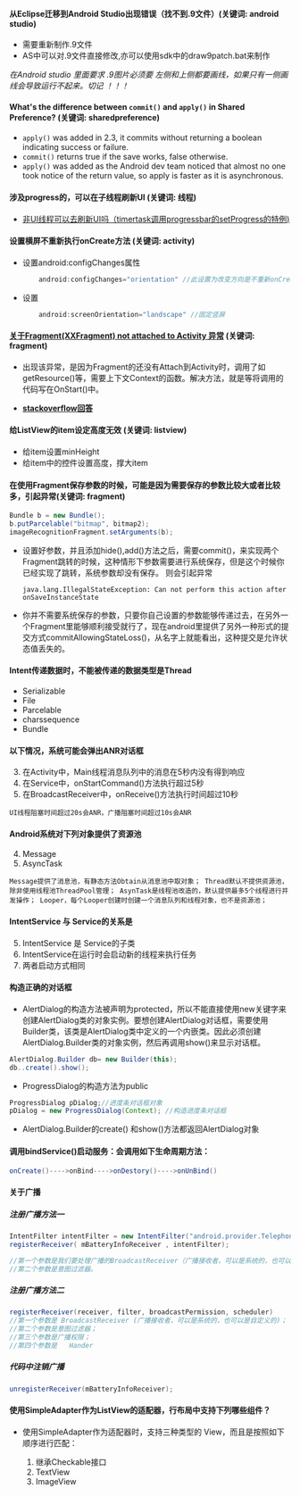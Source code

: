 #### 从Eclipse迁移到Android Studio出现错误（找不到.9文件）(关键词: android studio)

- 需要重新制作.9文件
- AS中可以对.9文件直接修改,亦可以使用sdk中的draw9patch.bat来制作

*在Android studio 里面要求 .9图片必须要 左侧和上侧都要画线，如果只有一侧画线会导致运行不起来。切记 ！！！*

#### What's the difference between `commit()` and `apply()` in Shared Preference? (关键词: sharedpreference)

-  `apply()` was added in 2.3, it commits without returning a boolean indicating success or failure.
- `commit()` returns true if the save works, false otherwise.
- `apply()` was added as the Android dev team noticed that almost no one took notice of the return value, so apply is faster as it is asynchronous.

#### 涉及progress的，可以在子线程刷新UI (关键词: 线程)

* [非UI线程可以去刷新UI吗（timertask调用progressbar的setProgress的特例)](http://blog.csdn.net/androidzhaoxiaogang/article/details/8136222)

#### 设置横屏不重新执行onCreate方法 (关键词: activity)

- 设置android:configChanges属性

	```java
		android:configChanges="orientation" //此设置为改变方向是不重新onCreate
	```
- 设置

	```java
		android:screenOrientation="landscape" //固定竖屏
	```

#### [关于Fragment(XXFragment) not attached to Activity 异常](http://www.eoeandroid.com/blog-469851-3594.html) (关键词: fragment)

- 出现该异常，是因为Fragment的还没有Attach到Activity时，调用了如getResource()等，需要上下文Context的函数。解决方法，就是等将调用的代码写在OnStart()中。

- **[stackoverflow回答](http://stackoverflow.com/questions/10919240/fragment-myfragment-not-attached-to-activity)**

#### 给ListView的item设定高度无效 (关键词: listview)

- 给item设置minHeight
- 给item中的控件设置高度，撑大item

#### 在使用Fragment保存参数的时候，可能是因为需要保存的参数比较大或者比较多，引起异常(关键词: fragment)


```java
Bundle b = new Bundle();
b.putParcelable("bitmap", bitmap2);
imageRecognitionFragment.setArguments(b);
```

- 设置好参数，并且添加hide(),add()方法之后，需要commit()，来实现两个Fragment跳转的时候，这种情形下参数需要进行系统保存，但是这个时候你已经实现了跳转，系统参数却没有保存。
	则会引起异常

	```
	java.lang.IllegalStateException: Can not perform this action after onSaveInstanceState
	```

- 你并不需要系统保存的参数，只要你自己设置的参数能够传递过去，在另外一个Fragment里能够顺利接受就行了，现在android里提供了另外一种形式的提交方式commitAllowingStateLoss()，从名字上就能看出，这种提交是允许状态值丢失的。

#### Intent传递数据时，不能被传递的数据类型是**Thread**
* Serializable
* File
* Parcelable
* charssequence
* Bundle

#### 以下情况，系统可能会弹出ANR对话框

3.  在Activity中，Main线程消息队列中的消息在5秒内没有得到响应
4.  在Service中，onStartCommand()方法执行超过5秒
5.  在BroadcastReceiver中，onReceive()方法执行时间超过10秒

`UI线程阻塞时间超过20s会ANR，广播阻塞时间超过10s会ANR`

<!--more-->

#### Android系统对下列对象提供了资源池

4. Message
5. AsyncTask

`
Message提供了消息池，有静态方法Obtain从消息池中取对象；
Thread默认不提供资源池，除非使用线程池ThreadPool管理；
AsynTask是线程池改造的，默认提供最多5个线程进行并发操作；
Looper，每个Looper创建时创建一个消息队列和线程对象，也不是资源池；
`

#### IntentService 与 Service的关系是

5. IntentService 是 Service的子类
6. IntentService在运行时会启动新的线程来执行任务
7. 两者启动方式相同

#### 构造正确的对话框

* AlertDialog的构造方法被声明为protected，所以不能直接使用new关键字来创建AlertDialog类的对象实例。要想创建AlertDialog对话框，需要使用Builder类，该类是AlertDialog类中定义的一个内嵌类。因此必须创建AlertDialog.Builder类的对象实例，然后再调用show()来显示对话框。

```java
AlertDialog.Builder db= new Builder(this);
db..create().show();
```
* ProgressDialog的构造方法为public

```java
ProgressDialog pDialog;//进度条对话框对象
pDialog = new ProgressDialog(Context); //构造进度条对话框
```
* AlertDialog.Builder的create() 和show()方法都返回AlertDialog对象

#### 调用bindService()启动服务：会调用如下生命周期方法：     

```java
onCreate()---->onBind---->onDestory()---->onUnBind()
```
#### 关于广播

##### 注册广播方法一

```java
IntentFilter intentFilter = new IntentFilter("android.provider.Telephony.SMS_RECEIVED " );
registerReceiver( mBatteryInfoReceiver , intentFilter);

//第一个参数是我们要处理广播的BroadcastReceiver（广播接收者，可以是系统的，也可以是自定义的）;
//第二个参数是意图过滤器。
```


##### 注册广播方法二
```java
registerReceiver(receiver, filter, broadcastPermission, scheduler)
//第一个参数是 BroadcastReceiver (广播接收者，可以是系统的，也可以是自定义的)；
//第二个参数是意图过滤器；
//第三个参数是广播权限；
//第四个参数是   Hander
```

##### 代码中注销广播
```java
unregisterReceiver(mBatteryInfoReceiver);
```

#### 使用SimpleAdapter作为ListView的适配器，行布局中支持下列哪些组件？

* 使用SimpleAdapter作为适配器时，支持三种类型的 View，而且是按照如下顺序进行匹配：

	1. 继承Checkable接口
	2. TextView
	3. ImageView
